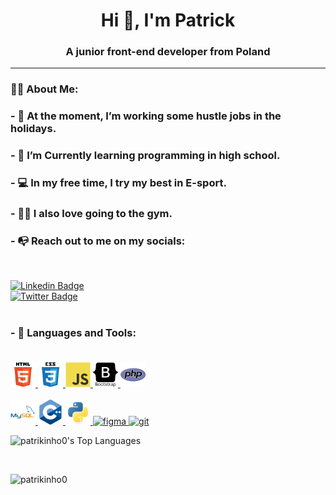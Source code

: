 <h1 align="center">Hi 👋, I'm Patrick</h1>
<h3 align="center">A junior front-end developer from Poland</h3>

---

### 👨‍💻 About Me:

<h3> - 🔭 At the moment, I’m working some hustle jobs in the holidays. </h3>

<h3> - 🌱 I’m Currently learning programming in high school. </h3>

<h3> - 💻 In my free time, I try my best in E-sport. </h3>

<h3> - 🏋️‍♂️ I also love going to the gym. </h3>

<h3> - 📭 Reach out to me on my socials: </h3><br>
 
[![Linkedin Badge](https://img.shields.io/badge/LinkedIn-0077B5?style=for-the-badge&logo=linkedin&logoColor=white)](https://www.linkedin.com/in/patryk-sadowski-a302a6278/) <br>
[![Twitter Badge](https://img.shields.io/badge/Twitter-1DA1F2?style=for-the-badge&logo=twitter&logoColor=white)](https://twitter.com/patrikinho00) <br><br>

### - 📖 Languages and Tools: <br><br>
<p align="center">
    
  <a href="https://www.w3.org/html/" target="_blank" rel="noreferrer"> <img src="https://raw.githubusercontent.com/devicons/devicon/master/icons/html5/html5-original-wordmark.svg" alt="html5" width="40" height="40"/> </a>
  <a href="https://www.w3schools.com/css/" target="_blank" rel="noreferrer"> <img src="https://raw.githubusercontent.com/devicons/devicon/master/icons/css3/css3-original-wordmark.svg" alt="css3" width="40" height="40"/> </a>
  <a href="https://developer.mozilla.org/en-US/docs/Web/JavaScript" target="_blank" rel="noreferrer"> <img src="https://raw.githubusercontent.com/devicons/devicon/master/icons/javascript/javascript-original.svg" alt="javascript" width="40" height="40"/> </a> 
  <a href="https://getbootstrap.com" target="_blank" rel="noreferrer"> <img src="https://raw.githubusercontent.com/devicons/devicon/master/icons/bootstrap/bootstrap-plain-wordmark.svg" alt="bootstrap" width="40" height="40"/> </a>
  <a href="https://www.php.net" target="_blank" rel="noreferrer"> <img src="https://raw.githubusercontent.com/devicons/devicon/master/icons/php/php-original.svg" alt="php" width="40" height="40"/> </a>
  <br><br>
  <a href="https://www.mysql.com/" target="_blank" rel="noreferrer"> <img src="https://raw.githubusercontent.com/devicons/devicon/master/icons/mysql/mysql-original-wordmark.svg" alt="mysql" width="40" height="40"/> </a>
  <a href="https://www.w3schools.com/cpp/" target="_blank" rel="noreferrer"> <img src="https://raw.githubusercontent.com/devicons/devicon/master/icons/cplusplus/cplusplus-original.svg" alt="cplusplus" width="40" height="40"/> </a>
  <a href="https://www.python.org" target="_blank" rel="noreferrer"> <img src="https://raw.githubusercontent.com/devicons/devicon/master/icons/python/python-original.svg" alt="python" width="40" height="40"/> </a>
  <a href="https://www.figma.com/" target="_blank" rel="noreferrer"> <img src="https://www.vectorlogo.zone/logos/figma/figma-icon.svg" alt="figma" width="40" height="40"/> </a> 
  <a href="https://git-scm.com/" target="_blank" rel="noreferrer"> <img src="https://www.vectorlogo.zone/logos/git-scm/git-scm-icon.svg" alt="git" width="40" height="40"/> </a> 

  ![patrikinho0's Top Languages](https://github-readme-stats.vercel.app/api/top-langs/?username=patrikinho0&theme=blueberry&show_icons=true&hide_border=true&layout=compact)

</p><br>

<p align="left"> <img src="https://komarev.com/ghpvc/?username=patrikinho0&label=Visitors:&color=0e64b4&style=plastic" alt="patrikinho0" /></p>
